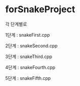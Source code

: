 # forSnakeProject

각 단계별로

1단계 : snakeFirst.cpp

2단계 : snakeSecond.cpp

3단계 : snakeThird.cpp

4단계 : snakeFourth.cpp

5단계 : snakeFifth.cpp


